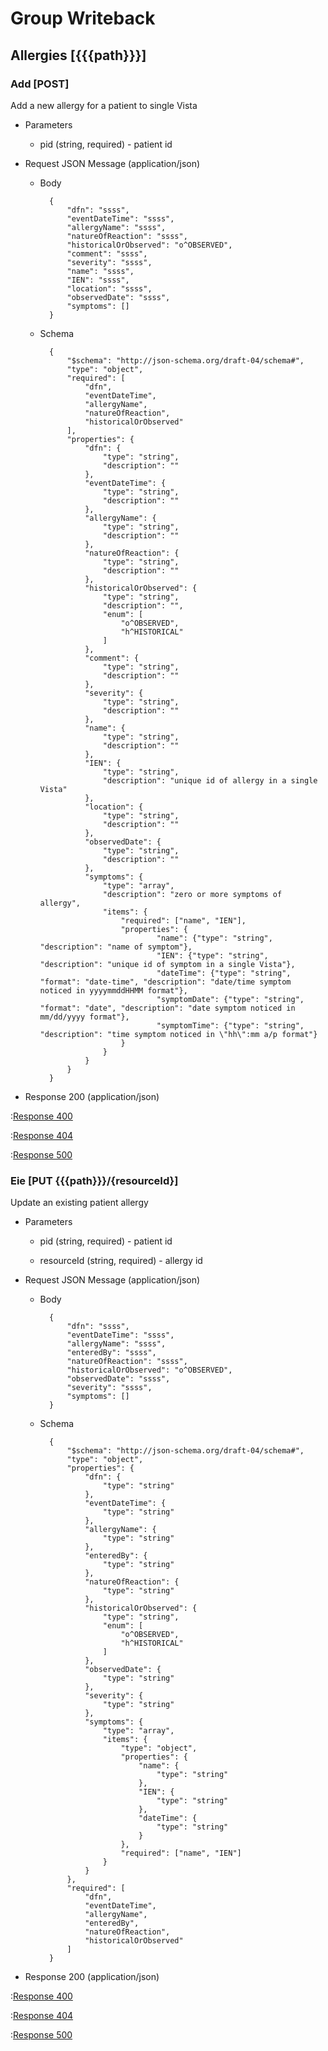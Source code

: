 # Group Writeback

## Allergies [{{{path}}}]

### Add [POST]

Add a new allergy for a patient to single Vista

+ Parameters

    + pid (string, required) - patient id


+ Request JSON Message (application/json)

    + Body

            {
                "dfn": "ssss",
                "eventDateTime": "ssss",
                "allergyName": "ssss",
                "natureOfReaction": "ssss",
                "historicalOrObserved": "o^OBSERVED",
                "comment": "ssss",
                "severity": "ssss",
                "name": "ssss",
                "IEN": "ssss",
                "location": "ssss",
                "observedDate": "ssss",
                "symptoms": []
            }

    + Schema

            {
                "$schema": "http://json-schema.org/draft-04/schema#",
                "type": "object",
                "required": [
                    "dfn",
                    "eventDateTime",
                    "allergyName",
                    "natureOfReaction",
                    "historicalOrObserved"
                ],
                "properties": {
                    "dfn": {
                        "type": "string",
                        "description": ""
                    },
                    "eventDateTime": {
                        "type": "string",
                        "description": ""
                    },
                    "allergyName": {
                        "type": "string",
                        "description": ""
                    },
                    "natureOfReaction": {
                        "type": "string",
                        "description": ""
                    },
                    "historicalOrObserved": {
                        "type": "string",
                        "description": "",
                        "enum": [
                            "o^OBSERVED",
                            "h^HISTORICAL"
                        ]
                    },
                    "comment": {
                        "type": "string",
                        "description": ""
                    },
                    "severity": {
                        "type": "string",
                        "description": ""
                    },
                    "name": {
                        "type": "string",
                        "description": ""
                    },
                    "IEN": {
                        "type": "string",
                        "description": "unique id of allergy in a single Vista"
                    },
                    "location": {
                        "type": "string",
                        "description": ""
                    },
                    "observedDate": {
                        "type": "string",
                        "description": ""
                    },
                    "symptoms": {
                        "type": "array",
                        "description": "zero or more symptoms of allergy",
                        "items": {
                            "required": ["name", "IEN"],
                            "properties": {
                                    "name": {"type": "string", "description": "name of symptom"},
                                    "IEN": {"type": "string", "description": "unique id of symptom in a single Vista"},
                                    "dateTime": {"type": "string", "format": "date-time", "description": "date/time symptom noticed in yyyymmddHHMM format"},
                                    "symptomDate": {"type": "string", "format": "date", "description": "date symptom noticed in mm/dd/yyyy format"},
                                    "symptomTime": {"type": "string", "description": "time symptom noticed in \"hh\":mm a/p format"}
                            }
                        }
                    }
                }
            }

+ Response 200 (application/json)

:[Response 400]({{{common}}}/responses/400.md)

:[Response 404]({{{common}}}/responses/404.md)

:[Response 500]({{{common}}}/responses/500.md)


### Eie [PUT {{{path}}}/{resourceId}]

Update an existing patient allergy

+ Parameters

    + pid (string, required) - patient id

    + resourceId (string, required) - allergy id


+ Request JSON Message (application/json)

    + Body

            {
                "dfn": "ssss",
                "eventDateTime": "ssss",
                "allergyName": "ssss",
                "enteredBy": "ssss",
                "natureOfReaction": "ssss",
                "historicalOrObserved": "o^OBSERVED",
                "observedDate": "ssss",
                "severity": "ssss",
                "symptoms": []
            }

    + Schema

            {
                "$schema": "http://json-schema.org/draft-04/schema#",
                "type": "object",
                "properties": {
                    "dfn": {
                        "type": "string"
                    },
                    "eventDateTime": {
                        "type": "string"
                    },
                    "allergyName": {
                        "type": "string"
                    },
                    "enteredBy": {
                        "type": "string"
                    },
                    "natureOfReaction": {
                        "type": "string"
                    },
                    "historicalOrObserved": {
                        "type": "string",
                        "enum": [
                            "o^OBSERVED",
                            "h^HISTORICAL"
                        ]
                    },
                    "observedDate": {
                        "type": "string"
                    },
                    "severity": {
                        "type": "string"
                    },
                    "symptoms": {
                        "type": "array",
                        "items": {
                            "type": "object",
                            "properties": {
                                "name": {
                                    "type": "string"
                                },
                                "IEN": {
                                    "type": "string"
                                },
                                "dateTime": {
                                    "type": "string"
                                }
                            },
                            "required": ["name", "IEN"]
                        }
                    }
                },
                "required": [
                    "dfn",
                    "eventDateTime",
                    "allergyName",
                    "enteredBy",
                    "natureOfReaction",
                    "historicalOrObserved"
                ]
            }

+ Response 200 (application/json)

:[Response 400]({{{common}}}/responses/400.md)

:[Response 404]({{{common}}}/responses/404.md)

:[Response 500]({{{common}}}/responses/500.md)

